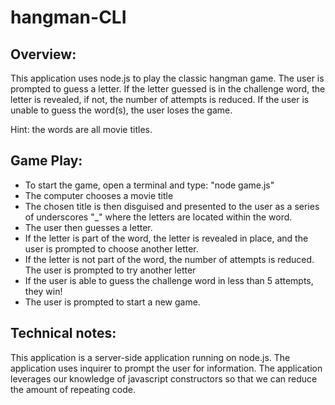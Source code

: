 # hangman-CLI

## Overview:
This application uses node.js to play the classic hangman game. The user is prompted to guess a letter. If the letter guessed is in the challenge word, the letter is revealed, if not, the number of attempts is reduced. If the user is unable to guess the word(s), the user loses the game.

Hint: the words are all movie titles.

## Game Play:
* To start the game, open a terminal and type: "node game.js"
* The computer chooses a movie title
* The chosen title is then disguised and presented to the user as a series of underscores "_" where the letters are located within the word.
* The user then guesses a letter.
* If the letter is part of the word, the letter is revealed in place, and the user is prompted to choose another letter.
* If the letter is not part of the word, the number of attempts is reduced. The user is prompted to try another letter
* If the user is able to guess the challenge word in less than 5 attempts, they win!
* The user is prompted to start a new game.

## Technical notes:
This application is a server-side application running on node.js. The application uses inquirer to prompt the user for information. The application leverages our knowledge of javascript constructors so that we can reduce the amount of repeating code.
